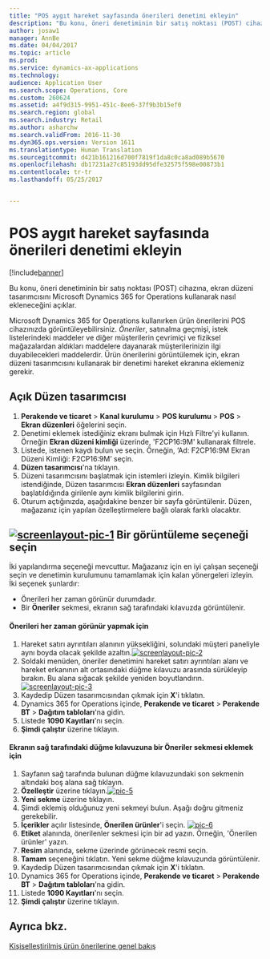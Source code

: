 ```yaml
---
title: "POS aygıt hareket sayfasında önerileri denetimi ekleyin"
description: "Bu konu, öneri denetiminin bir satış noktası (POST) cihazına, ekran düzeni tasarımcısını Microsoft Dynamics 365 for Operations kullanarak nasıl ekleneceğini açıklar."
author: josaw1
manager: AnnBe
ms.date: 04/04/2017
ms.topic: article
ms.prod: 
ms.service: dynamics-ax-applications
ms.technology: 
audience: Application User
ms.search.scope: Operations, Core
ms.custom: 260624
ms.assetid: a4f9d315-9951-451c-8ee6-37f9b3b15ef0
ms.search.region: global
ms.search.industry: Retail
ms.author: asharchw
ms.search.validFrom: 2016-11-30
ms.dyn365.ops.version: Version 1611
ms.translationtype: Human Translation
ms.sourcegitcommit: d421b161216d700f7819f1da8c0ca8ad089b5670
ms.openlocfilehash: db17231a27c85193dd95dfe32575f598e00873b1
ms.contentlocale: tr-tr
ms.lasthandoff: 05/25/2017


---
```


# <a name="add-a-recommendations-control-to-the-transaction-page-on-a-pos-device"></a>POS aygıt hareket sayfasında önerileri denetimi ekleyin

[!include[banner](includes/banner.md)]


Bu konu, öneri denetiminin bir satış noktası (POST) cihazına, ekran düzeni tasarımcısını Microsoft Dynamics 365 for Operations kullanarak nasıl ekleneceğini açıklar.

Microsoft Dynamics 365 for Operations kullanırken ürün önerilerini POS cihazınızda görüntüleyebilirsiniz. *Öneriler*, satınalma geçmişi, istek listelerindeki maddeler ve diğer müşterilerin çevrimiçi ve fiziksel mağazalardan aldıkları maddelere dayanarak müşterilerinizin ilgi duyabilecekleri maddelerdir. Ürün önerilerini görüntülemek için, ekran düzeni tasarımcısını kullanarak bir denetimi hareket ekranına eklemeniz gerekir.

## <a name="open-layout-designer"></a>Açık Düzen tasarımcısı
1.  **Perakende ve ticaret** &gt; **Kanal kurulumu** &gt; **POS kurulumu** &gt; **POS** &gt; **Ekran düzenleri** öğelerini seçin.
2.  Denetimi eklemek istediğiniz ekranı bulmak için Hızlı Filtre'yi kullanın. Örneğin **Ekran düzeni kimliği** üzerinde, 'F2CP16:9M' kullanarak filtrele.
3.  Listede, istenen kaydı bulun ve seçin. Örneğin, ‘Ad: F2CP16:9M Ekran Düzeni Kimliği: F2CP16:9M’ seçin.
4.  **Düzen tasarımcısı**'na tıklayın.
5.  Düzeni tasarımcısını başlatmak için istemleri izleyin. Kimlik bilgileri istendiğinde, Düzen tasarımcısı **Ekran düzenleri** sayfasından başlatıldığında girilenle aynı kimlik bilgilerini girin.
6.  Oturum açtığınızda, aşağıdakine benzer bir sayfa görüntülenir. Düzen, mağazanız için yapılan özelleştirmelere bağlı olarak farklı olacaktır.

[![screenlayout-pic-1](./media/screenlayout-pic-1.png)](./media/screenlayout-pic-1.png) Bir görüntüleme seçeneği seçin
-----------------------

İki yapılandırma seçeneği mevcuttur. Mağazanız için en iyi çalışan seçeneği seçin ve denetimin kurulumunu tamamlamak için kalan yönergeleri izleyin. İki seçenek şunlardır:
-   Önerileri her zaman görünür durumdadır.
-   Bir **Öneriler** sekmesi, ekranın sağ tarafındaki kılavuzda görüntülenir.

#### <a name="to-make-recommendations-always-visible"></a>Önerileri her zaman görünür yapmak için

1.  Hareket satırı ayrıntıları alanının yüksekliğini, solundaki müşteri paneliyle aynı boyda olacak şekilde azaltın.[](./media/pic-2.png)[![screenlayout-pic-2](./media/screenlayout-pic-2.png)](./media/screenlayout-pic-2.png)
2.  Soldaki menüden, öneriler denetimini hareket satırı ayrıntıları alanı ve hareket erkanının alt ortasındaki düğme kılavuzu arasında sürükleyip bırakın. Bu alana sığacak şekilde yeniden boyutlandırın.[](./media/pic-3.png)[![screenlayout-pic-3](./media/screenlayout-pic-3.png)](./media/screenlayout-pic-3.png)
3.  Kaydedip Düzen tasarımcısından çıkmak için **X**'i tıklatın.
4.  Dynamics 365 for Operations içinde, **Perakende ve ticaret** &gt; **Perakende BT** &gt; **Dağıtım tabloları**'na gidin.
5.  Listede **1090 Kayıtları**'nı seçin.
6.  **Şimdi çalıştır** üzerine tıklayın.

#### <a name="to-add-a-recommendations-tab-to-the-button-grid-on-the-right-side-of-the-screen"></a>Ekranın sağ tarafındaki düğme kılavuzuna bir Öneriler sekmesi eklemek için

1.  Sayfanın sağ tarafında bulunan düğme kılavuzundaki son sekmenin altındaki boş alana sağ tıklayın.
2.  **Özelleştir** üzerine tıklayın.[![pic-5](./media/pic-5.png)](./media/pic-5.png)
3.  **Yeni sekme** üzerine tıklayın.
4.  Şimdi eklemiş olduğunuz yeni sekmeyi bulun. Aşağı doğru gitmeniz gerekebilir.
5.  **İçerikler** açılır listesinde, **Önerilen ürünler**'i seçin. [![pic-6](./media/pic-6.png)](./media/pic-6.png)
6.  **Etiket** alanında, önerilenler sekmesi için bir ad yazın. Örneğin, 'Önerilen ürünler' yazın.
7.  **Resim** alanında, sekme üzerinde görünecek resmi seçin.
8.  **Tamam** seçeneğini tıklatın. Yeni sekme düğme kılavuzunda görüntülenir.
9.  Kaydedip Düzen tasarımcısından çıkmak için **X**'i tıklatın.
10. Dynamics 365 for Operations içinde, **Perakende ve ticaret** &gt; **Perakende BT** &gt; **Dağıtım tabloları**'na gidin.
11. Listede **1090 Kayıtları**'nı seçin.
12. **Şimdi çalıştır** üzerine tıklayın.


<a name="see-also"></a>Ayrıca bkz.
--------

[Kişiselleştirilmiş ürün önerilerine genel bakış](personalized-product-recommendations.md)




